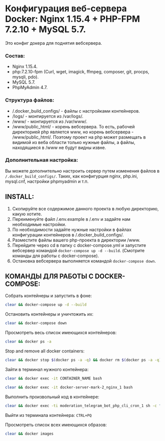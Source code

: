 # Конфигурация веб-сервера Docker: Nginx 1.15.4 + PHP-FPM 7.2.10 + MySQL 5.7.
Это конфиг докера для поднятия вебсервера.
### Состав:
- Nginx 1.15.4.
- php:7.2.10-fpm (Curl, wget, imagick, ffmpeg, composer, git, procps, mysqli, pdo).
- MySQL 5.7.
- PhpMyAdmin 4.7.

### Структура файлов:
- /.docker_build_configs/ - файлы с настройками контейнеров.
- /logs/ - монтируется из /var/logs/.
- /www/ - монтируется из /var/www/.
- /www/public_html/ - корень вебсервера.
То есть, рабочей директорией php является www, но корень вебсервера - /www/public_html/.
Поэтому проект на php может размещать в видимой из веба области только нужные файлы, а файлы, находящиеся в /www не будут видны извне.

### Дополнительная настройка:
Вы можете дополнительно настроить сервер путем изменения файлов в ```/.docker_build_configs/```.
Таких, как конфигурция nginx, php.ini, mysql.cnf, настройки phpmyadmin и т.п.


## INSTALL:
1. Скопируйте все содержимое данного проекта в любую директорию, какую хотите.
2. Переименуйте файл /.env.example в /.env и задайте нам необходимые настройки.
3. По необходимости задайте нужные настройки в файлах конфигурации контейнеров в /.docker_build_configs/.
4. Разместите файлы вашего php-проекта в директории /www.
5. Перейдите через cd в папку с docker-compose.yml и запустите вебсервер командой ```docker-compose up -d --build```. (Смотрите команды для работы с docker-compose).
6. Остановка вебсервера выполняется командой ```docker-compose down```.


## КОМАНДЫ ДЛЯ РАБОТЫ С DOCKER-COMPOSE:
Собрать контейнеры и запустить в фоне:
```bash
clear && docker-compose up -d --build
```

Остановить контейнеры и уничтожить их:
```bash
clear && docker-compose down
```

Просмотреть весь список имеющихся контейнеров:
```bash
clear && docker ps -a
```

Stop and remove all docker containers:
```bash
clear && docker stop $(docker ps -a -q) && docker rm $(docker ps -a -q) && docker ps -a
```

Зайти в терминал нужного контейнера:
```bash
clear && docker exec -it CONTAINER_NAME bash
```
```bash
clear && docker exec -it docker-server-mark-2_nginx_1 bash
```

Выполнить произвольный код в контейнере:
```bash
clear && docker exec -ti moderation_telegram_bot_php_cli_cron_1 sh -c "ls"
```

Выйти из терминала контейнера:
```CTRL+PQ```

Просмотреть список всех имеющихся образов:
```bash
clear && docker images
```

